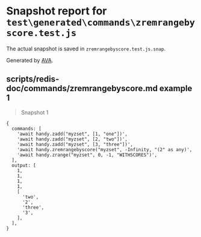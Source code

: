 # Snapshot report for `test\generated\commands\zremrangebyscore.test.js`

The actual snapshot is saved in `zremrangebyscore.test.js.snap`.

Generated by [AVA](https://ava.li).

## scripts/redis-doc/commands/zremrangebyscore.md example 1

> Snapshot 1

    {
      commands: [
        'await handy.zadd("myzset", [1, "one"])',
        'await handy.zadd("myzset", [2, "two"])',
        'await handy.zadd("myzset", [3, "three"])',
        'await handy.zremrangebyscore("myzset", -Infinity, "(2" as any)',
        'await handy.zrange("myzset", 0, -1, "WITHSCORES")',
      ],
      output: [
        1,
        1,
        1,
        1,
        [
          'two',
          '2',
          'three',
          '3',
        ],
      ],
    }
